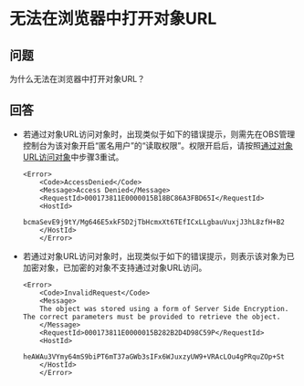 # 无法在浏览器中打开对象URL<a name="zh-cn_topic_0045828985"></a>

## 问题<a name="s66d8cfd6480c42f7b4ec7ece2c9336ab"></a>

为什么无法在浏览器中打开对象URL？

## 回答<a name="s6d21c5d0d89f47149100d6f837e85244"></a>

-   若通过对象URL访问对象时，出现类似于如下的错误提示，则需先在OBS管理控制台为该对象开启“匿名用户”的“读取权限”。权限开启后，请按照[通过对象URL访问对象](通过对象URL访问对象.md)中步骤3重试。

    ```
    <Error>
        <Code>AccessDenied</Code>
        <Message>Access Denied</Message>
        <RequestId>000173811E0000015B18BC86A3FBD65I</RequestId>
        <HostId>
         bcmaSevE9j9tY/Mg646E5xkF5D2jTbHcmxXt6TEfICxLLgbauVuxjJ3hL8zfH+B2
        </HostId>
        </Error>
    ```


-   若通过对象URL访问对象时，出现类似于如下的错误提示，则表示该对象为已加密对象，已加密的对象不支持通过对象URL访问。

    ```
    <Error>
        <Code>InvalidRequest</Code>
        <Message>
        The object was stored using a form of Server Side Encryption. The correct parameters must be provided to retrieve the object.
        </Message>
        <RequestId>000173811E0000015B282B2D4D98C59P</RequestId>
        <HostId>
        heAWAu3VYmy64mS9biPT6mT37aGWb3sIFx6WJuxzyUW9+VRAcLOu4gPRquZOp+St
        </HostId>
        </Error>
    ```


